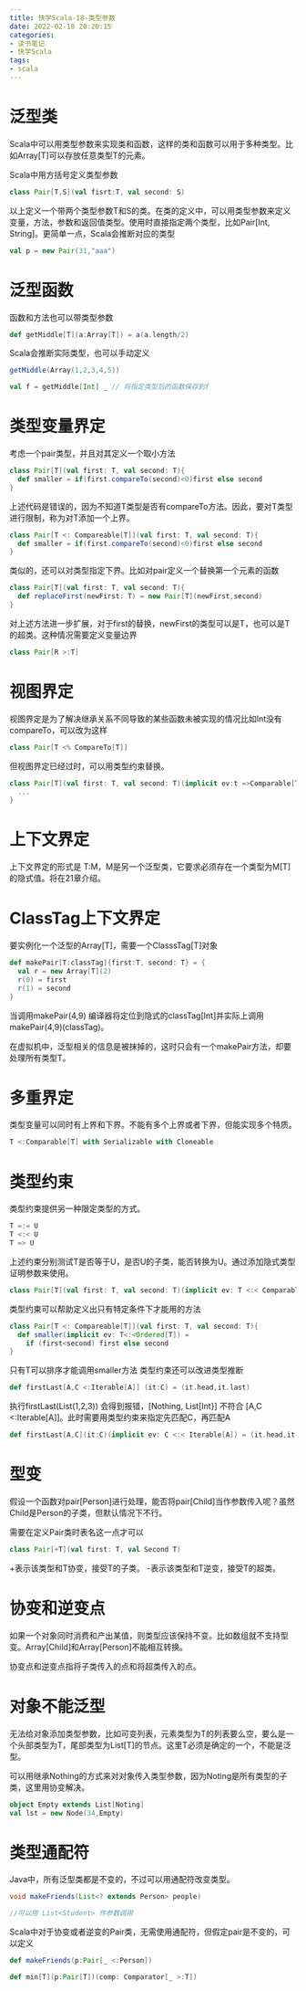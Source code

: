 ```yaml
---
title: 快学Scala-18-类型参数
date: 2022-02-18 20:20:15
categories:
- 读书笔记
- 快学Scala
tags:
- scala
---
```



# 泛型类

Scala中可以用类型参数来实现类和函数，这样的类和函数可以用于多种类型。比如Array[T]可以存放任意类型T的元素。

Scala中用方括号定义类型参数

```scala
class Pair[T,S](val fisrt:T, val second: S)
```
以上定义一个带两个类型参数T和S的类。在类的定义中，可以用类型参数来定义变量，方法，参数和返回值类型。使用时直接指定两个类型，比如Pair[Int, String]。更简单一点，Scala会推断对应的类型
```scala
val p = new Pair(31,"aaa")
```

# 泛型函数

函数和方法也可以带类型参数

```scala
def getMiddle[T](a:Array[T]) = a(a.length/2)
```
 Scala会推断实际类型，也可以手动定义
```scala
getMiddle(Array(1,2,3,4,5))

val f = getMiddle[Int] _ // 将指定类型后的函数保存到f
```

# 类型变量界定

考虑一个pair类型，并且对其定义一个取小方法

```scala
class Pair[T](val first: T, val second: T){
  def smaller = if(first.compareTo(second)<0)first else second
}
```
上述代码是错误的，因为不知道T类型是否有compareTo方法。因此，要对T类型进行限制，称为对T添加一个上界。
```scala
class Pair[T <: Compareable[T]](val first: T, val second: T){
  def smaller = if(first.compareTo(second)<0)first else second
}
```

类似的，还可以对类型指定下界。比如对pair定义一个替换第一个元素的函数

```scala
class Pair[T](val first: T, val second: T){
  def replaceFirst(newFirst: T) = new Pair[T](newFirst,second)
}
```
对上述方法进一步扩展，对于first的替换，newFirst的类型可以是T，也可以是T的超类。这种情况需要定义变量边界
```scala
class Pair[R >:T]
```

# 视图界定

视图界定是为了解决继承关系不同导致的某些函数未被实现的情况比如Int没有compareTo，可以改为这样

```scala
class Pair[T <% CompareTo[T]]
```
但视图界定已经过时，可以用类型约束替换。
```scala
class Pair[T](val first: T, val second: T)(implicit ev:t =>Comparable[T]){
  ...
}
```

# 上下文界定

上下文界定的形式是 T:M，M是另一个泛型类，它要求必须存在一个类型为M[T] 的隐式值。将在21章介绍。

# ClassTag上下文界定

要实例化一个泛型的Array[T]，需要一个ClasssTag[T]对象

```scala
def makePair[T:classTag]{first:T, second: T} = {
  val r = new Array[T](2)
  r(0) = first
  r(1) = second
}
```

当调用makePair(4,9) 编译器将定位到隐式的classTag[Int]并实际上调用makePair(4,9)(classTag)。

在虚拟机中，泛型相关的信息是被抹掉的，这时只会有一个makePair方法，却要处理所有类型T。

# 多重界定

类型变量可以同时有上界和下界。不能有多个上界或者下界，但能实现多个特质。

```scala
T <:Comparable[T] with Serializable with Cloneable
```

# 类型约束

类型约束提供另一种限定类型的方式。

```scala
T =:= U
T <:< U
T => U
```
上述约束分别测试T是否等于U，是否U的子类，能否转换为U。通过添加隐式类型证明参数来使用。
```scala
class Pair[T](val first: T, val second: T)(implicit ev: T <:< Comparable[T])
```

类型约束可以帮助定义出只有特定条件下才能用的方法

```scala
class Pair[T <: Compareable[T]](val first: T, val second: T){
  def smaller(implicit ev: T<:<Ordered[T]) = 
    if (first<second) first else second
}
```
只有T可以排序才能调用smaller方法
类型约束还可以改进类型推断

```scala
def firstLast[A,C <:Iterable[A]] (it:C) = (it.head,it.last)
```
执行firstLast(List(1,2,3))
会得到报错，[Nothing, List[Int}]  不符合 [A,C <:Iterable[A]]。此时需要用类型约束来指定先匹配C，再匹配A

```scala
def firstLast[A,C](it:C)(implicit ev: C <:< Iterable[A]) = (it.head,it.last)
```

# 型变

假设一个函数对pair[Person]进行处理，能否将pair[Child]当作参数传入呢？虽然Child是Person的子类，但默认情况下不行。

需要在定义Pair类时表名这一点才可以

```scala
class Pair[+T](val first: T, val Second T)
```
+表示该类型和T协变，接受T的子类。
-表示该类型和T逆变，接受T的超类。

# 协变和逆变点

如果一个对象同时消费和产出某值，则类型应该保持不变。比如数组就不支持型变。Array[Child]和Array[Person]不能相互转换。

协变点和逆变点指将子类传入的点和将超类传入的点。

# 对象不能泛型

无法给对象添加类型参数，比如可变列表，元素类型为T的列表要么空，要么是一个头部类型为T，尾部类型为List[T]的节点。这里T必须是确定的一个，不能是泛型。

可以用继承Nothing的方式来对对象传入类型参数，因为Noting是所有类型的子类，这里用协变解决。

```scala
object Empty extends List[Noting]
val lst = new Node(34,Empty)
```

# 类型通配符

 Java中，所有泛型类都是不变的，不过可以用通配符改变类型。

```java
void makeFriends(List<? extends Person> people)

//可以用 List<Student> 作参数调用
```

Scala中对于协变或者逆变的Pair类，无需使用通配符，但假定pair是不变的，可以定义

```scala
def makeFriends(p:Pair[_ <:Person]) 

def min[T](p:Pair[T])(comp: Comparator[_ >:T])
```


